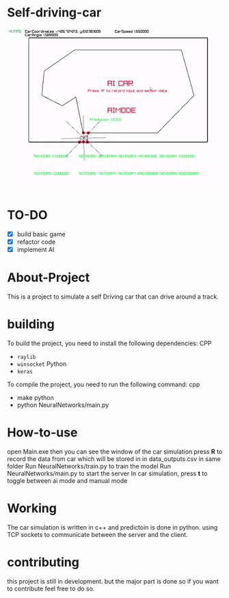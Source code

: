 # Self-driving-car

![screenShot](assets/carGif.gif "ScreenShot")

# TO-DO
- [x] build basic game
- [x] refactor code
- [x] implement AI

# About-Project
This is a project to simulate a self Driving car that can drive around a track.

# building
To build the project, you need to install the following dependencies:
CPP
- ```raylib```
- ```winsocket```
Python 
- ```keras```

To compile the project, you need to run the following command:
cpp
- make 
python
- python NeuralNetworks/main.py

# How-to-use
open Main.exe then you can see the window of the car simulation
press **R** to record the data from car which will be stored in in data_outputs.csv in same folder
Run NeuralNetworks/train.py to train the model 
Run NeuralNetworks/main.py to start the server 
In car simulation, press **t** to toggle between ai mode and manual mode

# Working 
The car simulation is written in c++ and predictoin is done in python.
using TCP sockets to communicate between the server and the client. 

# contributing 
this project is still in development.
but the major part is done 
so if you want to contribute feel free to do so.

